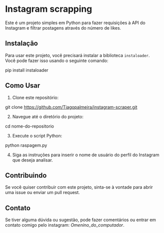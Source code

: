 ﻿# Instagram scrapping

Este é um projeto simples em Python para fazer requisições à API do Instagram e filtrar postagens através do número de likes.

## Instalação

Para usar este projeto, você precisará instalar a biblioteca `instaloader`. Você pode fazer isso usando o seguinte comando:

pip install instaloader

## Como Usar

1. Clone este repositório:

git clone https://github.com/Tiagopalmeira/instagram-scraper.git


2. Navegue até o diretório do projeto:

cd nome-do-repositorio

3. Execute o script Python:

python raspagem.py

4. Siga as instruções para inserir o nome de usuário do perfil do Instagram que deseja analisar.

## Contribuindo

Se você quiser contribuir com este projeto, sinta-se à vontade para abrir uma issue ou enviar um pull request.

## Contato

Se tiver alguma dúvida ou sugestão, pode fazer comentários ou entrar em contato comigo pelo instagram: *Omenino_do_computador*.

